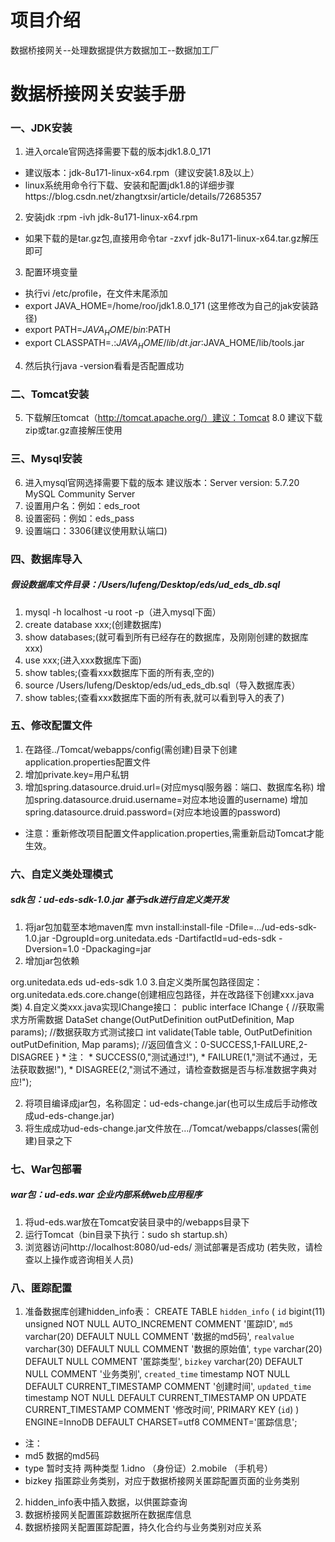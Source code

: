 # 项目介绍
数据桥接网关--处理数据提供方数据加工--数据加工厂
# 数据桥接网关安装手册
### 一、JDK安装
1.    进入orcale官网选择需要下载的版本jdk1.8.0_171
* 建议版本：jdk-8u171-linux-x64.rpm（建议安装1.8及以上）
* linux系统用命令行下载、安装和配置jdk1.8的详细步骤https://blog.csdn.net/zhangtxsir/article/details/72685357
2.    安装jdk :rpm -ivh jdk-8u171-linux-x64.rpm
* 如果下载的是tar.gz包,直接用命令tar -zxvf jdk-8u171-linux-x64.tar.gz解压即可
3.    配置环境变量
* 执行vi /etc/profile，在文件末尾添加
* export JAVA_HOME=/home/roo/jdk1.8.0_171  (这里修改为自己的jak安装路径)
* export PATH=$JAVA_HOME/bin:$PATH
* export CLASSPATH=.:$JAVA_HOME/lib/dt.jar:$JAVA_HOME/lib/tools.jar
4.    然后执行java -version看看是否配置成功

### 二、Tomcat安装
5.    下载解压tomcat（http://tomcat.apache.org/）建议：Tomcat 8.0
建议下载zip或tar.gz直接解压使用

### 三、Mysql安装
6.    进入mysql官网选择需要下载的版本
建议版本：Server version: 5.7.20 MySQL Community Server
7.    设置用户名：例如：eds_root
8.    设置密码：例如：eds_pass
9.    设置端口：3306(建议使用默认端口)

### 四、数据库导入
##### 假设数据库文件目录：/Users/lufeng/Desktop/eds/ud_eds_db.sql
1.    mysql -h localhost -u root -p（进入mysql下面）
2.    create database xxx;(创建数据库)
3.    show databases;(就可看到所有已经存在的数据库，及刚刚创建的数据库xxx)
4.    use xxx;(进入xxx数据库下面)
5.    show tables;(查看xxx数据库下面的所有表,空的)
6.    source  /Users/lufeng/Desktop/eds/ud_eds_db.sql（导入数据库表）
7.    show tables;(查看xxx数据库下面的所有表,就可以看到导入的表了)

### 五、修改配置文件
1.    在路径../Tomcat/webapps/config(需创建)目录下创建application.properties配置文件
2.    增加private.key=用户私钥
3.    增加spring.datasource.druid.url=(对应mysql服务器：端口、数据库名称)
增加spring.datasource.druid.username=对应本地设置的username)
增加spring.datasource.druid.password=(对应本地设置的password)
* 注意：重新修改项目配置文件application.properties,需重新启动Tomcat才能生效。


### 六、自定义类处理模式
##### sdk包：ud-eds-sdk-1.0.jar 基于sdk进行自定义类开发
1.  将jar包加载至本地maven库
mvn install:install-file -Dfile=.../ud-eds-sdk-1.0.jar -DgroupId=org.unitedata.eds -DartifactId=ud-eds-sdk -Dversion=1.0 -Dpackaging=jar
2. 增加jar包依赖
<dependency>
<groupId>org.unitedata.eds</groupId>
<artifactId>ud-eds-sdk</artifactId>
<version>1.0</version>
</dependency>
3.自定义类所属包路径固定：org.unitedata.eds.core.change(创建相应包路径，并在改路径下创建xxx.java类)
4.自定义类xxx.java实现IChange接口：
public interface IChange {
//获取需求方所需数据
DataSet change(OutPutDefinition outPutDefinition, Map<String, String> params);
//数据获取方式测试接口
int validate(Table table, OutPutDefinition outPutDefinition, Map<String, String> params);
//返回值含义：0-SUCCESS,1-FAILURE,2-DISAGREE
}
* 注：
* SUCCESS(0,"测试通过!"),
* FAILURE(1,"测试不通过，无法获取数据!"),
* DISAGREE(2,"测试不通过，请检查数据是否与标准数据字典对应!");

2.    将项目编译成jar包，名称固定：ud-eds-change.jar(也可以生成后手动修改成ud-eds-change.jar)
3.    将生成成功ud-eds-change.jar文件放在…/Tomcat/webapps/classes(需创建)目录之下

### 七、War包部署
##### war包：ud-eds.war 企业内部系统web应用程序
1.    将ud-eds.war放在Tomcat安装目录中的/webapps目录下
2.    运行Tomcat（bin目录下执行：sudo sh startup.sh）
3.    浏览器访问http://localhost:8080/ud-eds/ 测试部署是否成功 (若失败，请检查以上操作或咨询相关人员)

### 八、匿踪配置
1.    准备数据库创建hidden_info表：
CREATE TABLE `hidden_info` (
`id` bigint(11) unsigned NOT NULL AUTO_INCREMENT COMMENT '匿踪ID',
`md5` varchar(20) DEFAULT NULL COMMENT '数据的md5码',
`realvalue` varchar(30) DEFAULT NULL COMMENT '数据的原始值',
`type` varchar(20) DEFAULT NULL COMMENT '匿踪类型',
`bizkey` varchar(20) DEFAULT NULL COMMENT '业务类别',
`created_time` timestamp NOT NULL DEFAULT CURRENT_TIMESTAMP COMMENT '创建时间',
`updated_time` timestamp NOT NULL DEFAULT CURRENT_TIMESTAMP ON UPDATE CURRENT_TIMESTAMP COMMENT '修改时间',
PRIMARY KEY (`id`)
) ENGINE=InnoDB DEFAULT CHARSET=utf8 COMMENT='匿踪信息';
* 注：
* md5 数据的md5码
* type 暂时支持 两种类型 1.idno （身份证）2.mobile （手机号）
* bizkey 指匿踪业务类别，对应于数据桥接网关匿踪配置页面的业务类别

2.    hidden_info表中插入数据，以供匿踪查询
3.    数据桥接网关配置匿踪数据所在数据库信息
4.    数据桥接网关配置匿踪配置，持久化合约与业务类别对应关系
